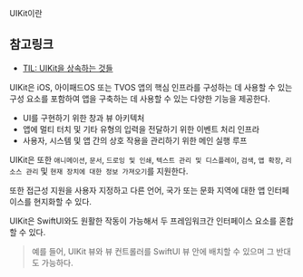 UIKit이란

## 참고링크
- [TIL: UIKit을 상속하는 것들](https://github.com/isGeekCode/TIL/blob/main/iOS-Hierachy/IOS_Hierachy_UIKit.md)


UIKit은 iOS, 아이패드OS 또는 TVOS 앱의 핵심 인프라를 구성하는 데 사용할 수 있는 구성 요소를 포함하여 앱을 구축하는 데 사용할 수 있는 다양한 기능을 제공한다.  

- UI를 구현하기 위한 창과 뷰 아키텍처
- 앱에 멀티 터치 및 기타 유형의 입력을 전달하기 위한 이벤트 처리 인프라
- 사용자, 시스템 및 앱 간의 상호 작용을 관리하기 위한 메인 실행 루프   

UIKit은 또한 `애니메이션`, `문서`, `드로잉 및 인쇄`, `텍스트 관리 및 디스플레이`, `검색`, `앱 확장`, `리소스 관리` 및 `현재 장치에 대한 정보 가져오기`를 지원한다.  

또한 접근성 지원을 사용자 지정하고 다른 언어, 국가 또는 문화 지역에 대한 앱 인터페이스를 현지화할 수 있다.  

UIKit은 SwiftUI와도 원활한 작동이 가능해서 두 프레임워크간 인터페이스 요소를 혼합할 수 있다.

> 예를 들어, UIKit 뷰와 뷰 컨트롤러를 SwiftUI 뷰 안에 배치할 수 있으며 그 반대도 가능하다.

 

